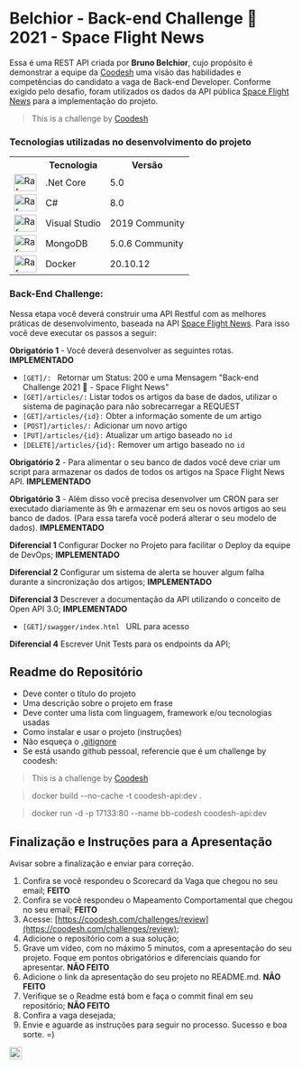 # Belchior - Back-end Challenge 🏅 2021 - Space Flight News

Essa é uma REST API criada por **Bruno Belchior**, cujo propósito é demonstrar a equipe da [Coodesh](https://coodesh.com/) uma visão das habilidades e competências do candidato a vaga de Back-end Developer. Conforme exigido pelo desafio, foram utilizados os dados da API pública [Space Flight News](https://api.spaceflightnewsapi.net/v3/documentation) para a implementação do projeto.

>  This is a challenge by [Coodesh](https://coodesh.com/)

### Tecnologias utilizadas no desenvolvimento do projeto

<table>
  <tr>
    <th></th>
    <th>Tecnologia</th>
    <th>Versão</th>
  </tr>
  <tr>
    <td><img align="center" alt="Rafa-Csharp" height="30" width="40" src="https://icongr.am/devicon/dot-net-original.svg?size=40"></td>
    <td>.Net Core</td>
    <td>5.0</td>
  </tr>
  <tr>
    <td><img align="center" alt="Rafa-Csharp" height="30" width="40" src="https://icongr.am/devicon/csharp-original.svg?size=40"></td>
    <td>C#</td>
    <td>8.0</td>
  </tr>    
  <tr>
    <td><img align="center" alt="Rafa-Csharp" height="30" width="40" src="https://icongr.am/devicon/visualstudio-plain.svg?size=40"></td>
    <td>Visual Studio</td>
    <td>2019 Community</td>
  </tr>    
  <tr>
    <td><img align="center" alt="Rafa-Csharp" height="30" width="40" src="https://icongr.am/devicon/mongodb-original.svg?size=40"></td>
    <td>MongoDB</td>
    <td>5.0.6 Community</td>
  </tr>
  <tr>
    <td><img align="center" alt="Rafa-Csharp" height="30" width="40" src="https://icongr.am/devicon/docker-original.svg?size=40"></td>
    <td>Docker</td>
    <td>20.10.12</td>
  </tr>    
</table>

### Back-End Challenge:

Nessa etapa você deverá construir uma API Restful com as melhores práticas de desenvolvimento, baseada na API [Space Flight News](https://api.spaceflightnewsapi.net/v3/documentation). Para isso você deve executar os passos a seguir:

**Obrigatório 1** - Você deverá desenvolver as seguintes rotas. **IMPLEMENTADO**

- `[GET]/: ` Retornar um Status: 200 e uma Mensagem "Back-end Challenge 2021 🏅 - Space Flight News"
- `[GET]/articles/:`   Listar todos os artigos da base de dados, utilizar o sistema de paginação para não sobrecarregar a REQUEST
- `[GET]/articles/{id}:` Obter a informação somente de um artigo
- `[POST]/articles/:` Adicionar um novo artigo
- `[PUT]/articles/{id}:` Atualizar um artigo baseado no `id`
- `[DELETE]/articles/{id}:` Remover um artigo baseado no `id`

**Obrigatório 2** - Para alimentar o seu banco de dados você deve criar um script para armazenar os dados de todos os artigos na Space Flight News API.  **IMPLEMENTADO**

**Obrigatório 3** - Além disso você precisa desenvolver um CRON para ser executado diariamente às 9h e armazenar em seu os novos artigos ao seu banco de dados. (Para essa tarefa você poderá alterar o seu modelo de dados).  **IMPLEMENTADO**

**Diferencial 1** Configurar Docker no Projeto para facilitar o Deploy da equipe de DevOps; **IMPLEMENTADO**

**Diferencial 2** Configurar um sistema de alerta se houver algum falha durante a sincronização dos artigos; **IMPLEMENTADO**

**Diferencial 3** Descrever a documentação da API utilizando o conceito de Open API 3.0; **IMPLEMENTADO**

- `[GET]/swagger/index.html ` URL para acesso

**Diferencial 4** Escrever Unit Tests para os endpoints da API;

## Readme do Repositório

- Deve conter o título do projeto
- Uma descrição sobre o projeto em frase
- Deve conter uma lista com linguagem, framework e/ou tecnologias usadas
- Como instalar e usar o projeto (instruções)
- Não esqueça o [.gitignore](https://www.toptal.com/developers/gitignore)
- Se está usando github pessoal, referencie que é um challenge by coodesh:  

>  This is a challenge by [Coodesh](https://coodesh.com/)

>  docker build --no-cache -t coodesh-api:dev .

>  docker run -d -p 17133:80 --name bb-codesh coodesh-api:dev

## Finalização e Instruções para a Apresentação

Avisar sobre a finalização e enviar para correção.

1. Confira se você respondeu o Scorecard da Vaga que chegou no seu email; **FEITO**
2. Confira se você respondeu o Mapeamento Comportamental que chegou no seu email; **FEITO**
3. Acesse: [https://coodesh.com/challenges/review](https://coodesh.com/challenges/review);
4. Adicione o repositório com a sua solução;
5. Grave um vídeo, com no máximo 5 minutos, com a apresentação do seu projeto. Foque em pontos obrigatórios e diferenciais quando for apresentar. **NÃO FEITO**
6. Adicione o link da apresentação do seu projeto no README.md. **NÃO FEITO**
7. Verifique se o Readme está bom e faça o commit final em seu repositório; **NÃO FEITO**
8. Confira a vaga desejada;
9. Envie e aguarde as instruções para seguir no processo. Sucesso e boa sorte. =)

<a target="_blank" href="https://www.linkedin.com/in/brunovicenteb/"> 
  <img align="left" alt="LinkdeIN" width="22px" src="https://cdn.jsdelivr.net/npm/simple-icons@v3/icons/linkedin.svg" />
</a>
